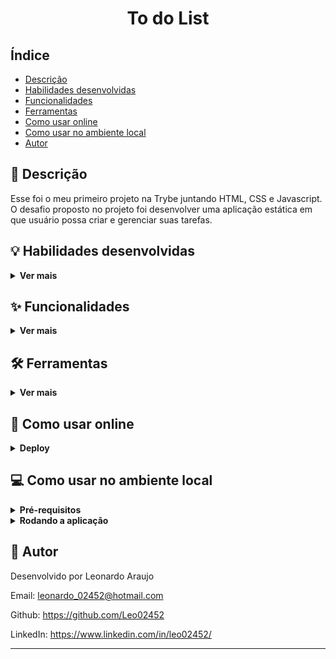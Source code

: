 <h1 align="center">To do List</h1>


## Índice

- [Descrição](#page_facing_up-descrição)
- [Habilidades desenvolvidas](#bulb-habilidades-desenvolvidas)
- [Funcionalidades](#sparkles-funcionalidades)
- [Ferramentas](#hammer_and_wrench-ferramentas)
- [Como usar online](#signal_strength-como-usar-online)
- [Como usar no ambiente local](#computer-como-usar-no-ambiente-local)
- [Autor](#memo-autor)


## :page_facing_up: Descrição

Esse foi o meu primeiro projeto na Trybe juntando HTML, CSS e Javascript. O desafio proposto no projeto foi desenvolver uma aplicação estática em que usuário possa criar e gerenciar suas tarefas.


## :bulb: Habilidades desenvolvidas
<details>
  <summary><strong>Ver mais</strong></summary>

- Usar o DOM para manipular HTML e CSS em Javascript.

- Usar localStorage para salvar tarefas do usuário mesmo que ele feche o navegador.

- Usar o window.onload para executar funções assim que a página é carregada.
</details>


## :sparkles: Funcionalidades
<details>
  <summary><strong>Ver mais</strong></summary>

:heavy_check_mark: Criar nova tarefa

:heavy_check_mark: Trocar ordem das tarefas

:heavy_check_mark: Marcar tarefa como concluída

:heavy_check_mark: Remover uma tarefa que já foi concluída

:heavy_check_mark: Remover todas as tarefas criadas

:heavy_check_mark: Salvar tarefas para consultá-las em outro momento
</details>


## :hammer_and_wrench: Ferramentas
<details>
  <summary><strong>Ver mais</strong></summary>

* [HTML 5](https://www.w3schools.com/html/)
* [CSS 3](https://www.w3schools.com/css/)
* [JavaScript](https://www.javascript.com/)
* [JavaScript DOM](https://www.w3schools.com/js/js_htmldom.asp)
* [Github Pages](https://pages.github.com/)
</details>


## :signal_strength: Como usar online
<details>
  <summary><strong>Deploy</strong></summary>

O deploy desse projeto foi feito na plataforma Github Pages. Para usar a aplicação, basta clicar no link abaixo:

https://leo02452.github.io/To-Do-List
</details>


## :computer: Como usar no ambiente local
<details>
  <summary><strong>Pré-requisitos</strong></summary>

Antes de começar, você vai precisar ter instalado em sua máquina as seguintes ferramentas:

- [Git](https://git-scm.com)
</details>

<details>
  <summary><strong>Rodando a aplicação</strong></summary>

1 - Clone esse repositório para sua máquina com o seguinte comando:

```bash
 git clone git@github.com:Leo02452/to-do-list.git
```

2 - Via interface gráfica, vá até a pasta 'lessons-learned criada. Entre nela.

3 - Dê um duplo clique no arquivo index.html
</details>


## :memo: Autor

Desenvolvido por Leonardo Araujo

Email: leonardo_02452@hotmail.com

Github: https://github.com/Leo02452

LinkedIn: https://www.linkedin.com/in/leo02452/

---
